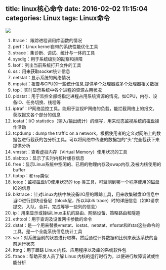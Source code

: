 title: linux核心命令
date: 2016-02-02 11:15:04
categories: Linux
tags: Linux命令
---

![](http://7xp2k4.com1.z0.glb.clouddn.com/command.png)


1. ltrace： 跟踪进程调用库函数的情况 
2. perf：Linux kernel自带的系统性能优化工具
3. strace：集诊断、调试、统计与一体的工具
4. sysdig：用于系统级别的勘察和排障
5. lsof：列出当前系统打开文件的工具
6. ss：用来获取socket统计信息
7. netstat：显示系统的网络情况
8. mpstat：报告与CPU的一些统计信息.提供单个处理器或多个处理器相关数据
9. top：实时显示系统中各个进程的资源占用状况
10. pidstat：用于监控全部或指定进程占用系统资源的情况，如CPU，内存、设备IO、任务切换、线程等
11. iptraf：IP网络监控工具。能用于监视IP网络的负载，能拦截网络上的报文，获取报文各个部分的信息
12. iostat：I/O statistics（输入/输出统计）的缩写，用来动态监视系统的磁盘操作活动
13. tcpdump：dump the traffic on a network，根据使用者的定义对网络上的数据包进行截获的包分析工具。可以将网络中传送的数据包的“头”完全截获下来提供分析
14. vmstat：查看虚拟内存（Virtual Memory）使用状况的工具
15. slabtop：显示了实时内核片缓存信息
16. free：显示Linux系统中空闲的、已用的物理内存及swap内存,及被内核使用的buffer
17. tiptop：和`top`类似
18. iotop：监视磁盘I/O使用状况的 top 类工具，可监测到哪一个程序使用的磁盘IO的信息
19. blktrace：针对Linux内核中块设备I/O层的跟踪工具，用来收集磁盘IO信息中当IO进行到块设备层（block层，所以叫blk trace）时的详细信息（如IO请求提交，入队，合并，完成等等一些列的信息）
20. ip：用来显示或操纵Linux主机的路由、网络设备、策略路由和隧道
21. ethtool：用于查询及设置网卡参数的命令
22. dstat：是一个用来替换vmstat、iostat、netstat、nfsstat和ifstat这些命令的工具，是一个全能系统信息统计工具
23. sar：对系统当前的状态进行取样，然后通过计算数据和比例来表达系统的当前运行状态
24. lttng：用于跟踪 Linux 内核、应用程序以及库的系统软件包
25. ftrace：帮助开发人员了解 Linux 内核的运行时行为，以便进行故障调试或性能分析



